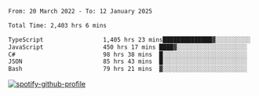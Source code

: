 <!--START_SECTION:waka-->

```txt
From: 20 March 2022 - To: 12 January 2025

Total Time: 2,403 hrs 6 mins

TypeScript                 1,405 hrs 23 mins██████████████▓░░░░░░░░░░   58.48 %
JavaScript                 450 hrs 17 mins ████▓░░░░░░░░░░░░░░░░░░░░   18.74 %
C#                         98 hrs 38 mins  █░░░░░░░░░░░░░░░░░░░░░░░░   04.10 %
JSON                       85 hrs 43 mins  █░░░░░░░░░░░░░░░░░░░░░░░░   03.57 %
Bash                       79 hrs 21 mins  ▓░░░░░░░░░░░░░░░░░░░░░░░░   03.30 %
```

<!--END_SECTION:waka-->
[![spotify-github-profile](https://spotify-github-profile.vercel.app/api/view?uid=c00zprrvy9xiloa9qnco3hmng&cover_image=true&theme=novatorem&show_offline=false&background_color=121212&bar_color=53b14f&bar_color_cover=false)](https://spotify-github-profile.vercel.app/api/view?uid=c00zprrvy9xiloa9qnco3hmng&redirect=true)



